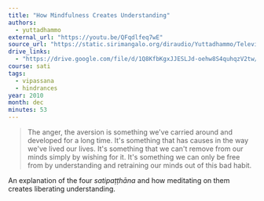 ```yaml
---
title: "How Mindfulness Creates Understanding"
authors:
  - yuttadhammo
external_url: "https://youtu.be/QFqdlfeq7wE"
source_url: "https://static.sirimangalo.org/diraudio/Yuttadhammo/Television/101217_Understanding.mp3"
drive_links:
  - "https://drive.google.com/file/d/1Q8KfbKgxJJESLJd-oehw8S4quhqzV2tw/view?usp=drivesdk"
course: sati
tags:
  - vipassana
  - hindrances
year: 2010
month: dec
minutes: 53
---
```


> The anger, the aversion is something we've carried around and developed for a long time.
> It's something that has causes in the way we've lived our lives.
> It's something that we can't remove from our minds simply by wishing for it.
> It's something we can only be free from by understanding and retraining our minds out of this bad habit.

An explanation of the four *satipaṭṭhāna* and how meditating on them creates liberating understanding.
